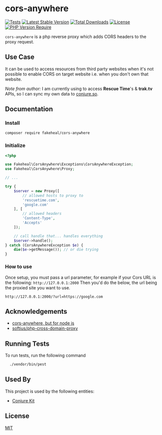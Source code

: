 # cors-anywhere
[![Tests](https://github.com/fakeheal/cors-anywhere/actions/workflows/php.yml/badge.svg?branch=main)](https://github.com/fakeheal/cors-anywhere/actions/workflows/php.yml) 
[![Latest Stable Version](http://poser.pugx.org/fakeheal/cors-anywhere/v)](https://packagist.org/packages/fakeheal/cors-anywhere) 
[![Total Downloads](http://poser.pugx.org/fakeheal/cors-anywhere/downloads)](https://packagist.org/packages/fakeheal/cors-anywhere) 
[![License](http://poser.pugx.org/fakeheal/cors-anywhere/license)](https://packagist.org/packages/fakeheal/cors-anywhere) 
[![PHP Version Require](http://poser.pugx.org/fakeheal/cors-anywhere/require/php)](https://packagist.org/packages/fakeheal/cors-anywhere)

`cors-anywhere` is a php reverse proxy which adds CORS headers to the proxy request.

## Use Case

It can be used to access resources from third party websites when it's not possible to enable CORS on target website
i.e. when you don't own that website.

_Note from author:_ I am currently using to access **Rescue Time**'s & **trak.tv** APIs, so I can sync my own data to [conjure.so](https://conjure.so).

## Documentation

### Install

```sh
composer require fakeheal/cors-anywhere
```

### Initialize

```php
<?php

use Fakeheal\CorsAnywhere\Exceptions\CorsAnywhereException;
use Fakeheal\CorsAnywhere\Proxy;

// ...

try {
    $server = new Proxy([
        // allowed hosts to proxy to
        'rescuetime.com',
        'google.com'
    ], [
        // allowed headers
        'Content-Type',
        'Accepts'    
    ]);

    // call handle that... handles everything
    $server->handle();
} catch (CorsAnywhereException $e) {
    die($e->getMessage()); // or die trying
}
```
### How to use 
Once setup, you must pass a url parameter, for example if your Cors URL is the following: `http://127.0.0.1:2000`
Then you'd do the below, the url being the proxied site you want to use.

```
http://127.0.0.1:2000/?url=https://google.com
```

## Acknowledgements

- [cors-anywhere, but for node js](https://github.com/Rob--W/cors-anywhere)
- [softius/php-cross-domain-proxy](https://github.com/softius/php-cross-domain-proxy)


## Running Tests

To run tests, run the following command

```bash
  ./vendor/bin/pest
```

## Used By

This project is used by the following entities:

- [Conjure Kit](conjure-kit.vercel.app)

## License

[MIT](https://choosealicense.com/licenses/mit/)

